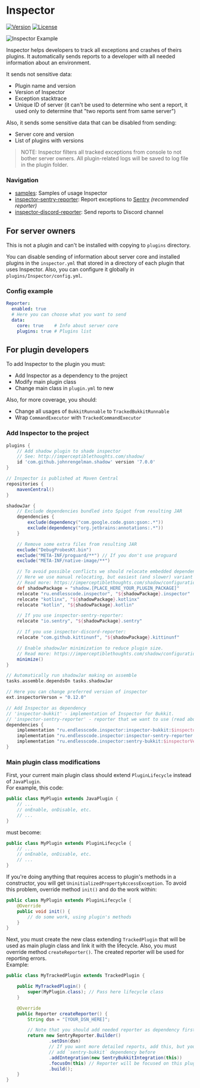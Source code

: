 # Inspector

[![Version](https://img.shields.io/maven-central/v/ru.endlesscode.inspector/inspector-api?style=flat-square)][mavenCentral] [![License](https://img.shields.io/github/license/EndlessCodeGroup/Inspector?style=flat-square)][license]

![Inspector Example](https://gitlab.com/endlesscodegroup/inspector/raw/develop/images/example.png)

Inspector helps developers to track all exceptions and crashes of theirs plugins.
It automatically sends reports to a developer with all needed information about an environment.

It sends not sensitive data:

- Plugin name and version
- Version of Inspector
- Exception stacktrace
- Unique ID of server (it can't be used to determine who sent a report, it used only to determine that "two reports sent from same server")

Also, it sends some sensitive data that can be disabled from sending:

- Server core and version
- List of plugins with versions

> NOTE: Inspector filters all tracked exceptions from console to not bother server owners.
> All plugin-related logs will be saved to log file in the plugin folder.

### Navigation

- [samples](samples): Samples of usage Inspector
- [inspector-sentry-reporter](inspector-sentry-reporter): Report exceptions to [Sentry](https://sentry.io/) *(recommended reporter)*
- [inspector-discord-reporter](inspector-discord-reporter): Send reports to Discord channel

## For server owners

This is not a plugin and can't be installed with copying to `plugins` directory.

You can disable sending of information about server core and installed plugins in the `inspector.yml` that stored in a directory of each plugin that uses Inspector.
Also, you can configure it globally in `plugins/Inspector/config.yml`.

### Config example

```yaml
Reporter:
  enabled: true
  # Here you can choose what you want to send
  data:
    core: true    # Info about server core
    plugins: true # Plugins list
```

## For plugin developers

To add Inspector to the plugin you must:

- Add Inspector as a dependency to the project
- Modify main plugin class
- Change main class in `plugin.yml` to new

Also, for more coverage, you should:

- Change all usages of `BukkitRunnable` to `TrackedBukkitRunnable`
- Wrap `CommandExecutor` with `TrackedCommandExecutor`

### Add Inspector to the project

```groovy
plugins {
    // Add shadow plugin to shade inspector
    // See: http://imperceptiblethoughts.com/shadow/
    id 'com.github.johnrengelman.shadow' version '7.0.0'
}

// Inspector is published at Maven Central
repositories {
    mavenCentral()
}

shadowJar {
    // Exclude dependencies bundled into Spigot from resulting JAR
    dependencies {
        exclude(dependency("com.google.code.gson:gson:.*"))
        exclude(dependency("org.jetbrains:annotations:.*"))
    }

    // Remove some extra files from resulting JAR
    exclude("DebugProbesKt.bin")
    exclude("META-INF/proguard/**") // If you don't use proguard
    exclude("META-INF/native-image/**")

    // To avoid possible conflicts we should relocate embedded dependencies to own unique package
    // Here we use manual relocating, but easiest (and slower) variant is use automatically relocating.
    // Read more: https://imperceptiblethoughts.com/shadow/configuration/relocation/#automatically-relocating-dependencies
    def shadowPackage = "shadow.[PLACE_HERE_YOUR_PLUGIN_PACKAGE]"
    relocate "ru.endlesscode.inspector", "${shadowPackage}.inspector"
    relocate "kotlinx", "${shadowPackage}.kotlinx"
    relocate "kotlin", "${shadowPackage}.kotlin"

    // If you use inspector-sentry-reporter:
    relocate "io.sentry", "${shadowPackage}.sentry"

    // If you use inspector-discord-reporter:
    relocate "com.github.kittinunf", "${shadowPackage}.kittinunf"

    // Enable shadowJar minimization to reduce plugin size.
    // Read more: https://imperceptiblethoughts.com/shadow/configuration/minimizing/
    minimize()
}

// Automatically run shadowJar making on assemble
tasks.assemble.dependsOn tasks.shadowJar

// Here you can change preferred version of inspector
ext.inspectorVerson = "0.12.0"

// Add Inspector as dependency
// 'inspector-bukkit' - implementation of Inspector for Bukkit.
// 'inspector-sentry-reporter' - reporter that we want to use (read above about available reporters)
dependencies {
    implementation "ru.endlesscode.inspector:inspector-bukkit:$inspectorVerson"
    implementation "ru.endlesscode.inspector:inspector-sentry-reporter:$inspectorVerson"
    implementation "ru.endlesscode.inspector:sentry-bukkit:$inspectorVerson" // If you want SentryBukkitIntegration
}
```

### Main plugin class modifications

First, your current main plugin class should extend `PluginLifecycle` instead of `JavaPlugin`.  
For example, this code:

```java
public class MyPlugin extends JavaPlugin {
    // ...
    // onEnable, onDisable, etc.
    // ...
}
```

must become:

```java
public class MyPlugin extends PluginLifecycle {
    // ...
    // onEnable, onDisable, etc.
    // ... 
}
```

If you're doing anything that requires access to plugin's methods in a constructor, you will get `UninitializedPropertyAccessException`.
To avoid this problem, override method `init()` and do the work within:

```java
public class MyPlugin extends PluginLifecycle {
    @Override
    public void init() {
        // do some work, using plugin's methods
    }
}
```

Next, you must create the new class extending `TrackedPlugin` that will be used as main plugin class and link it with the lifecycle.
Also, you must override method `createReporter()`.
The created reporter will be used for reporting errors.  
Example:

```java
public class MyTrackedPlugin extends TrackedPlugin {

    public MyTrackedPlugin() {
        super(MyPlugin.class); // Pass here lifecycle class
    }

    @Override
    public Reporter createReporter() {
        String dsn = "[YOUR_DSN_HERE]";

        // Note that you should add needed reporter as dependency first.
        return new SentryReporter.Builder()
                .setDsn(dsn)
                // If you want more detailed reports, add this, but you also should
                // add `sentry-bukkit` dependency before
                .addIntegration(new SentryBukkitIntegration(this))
                .focusOn(this) // Reporter will be focused on this plugin
                .build();
    }
}
```

[license]: LICENSE
[mavenCentral]: https://search.maven.org/search?q=g:ru.endlesscode.inspector
